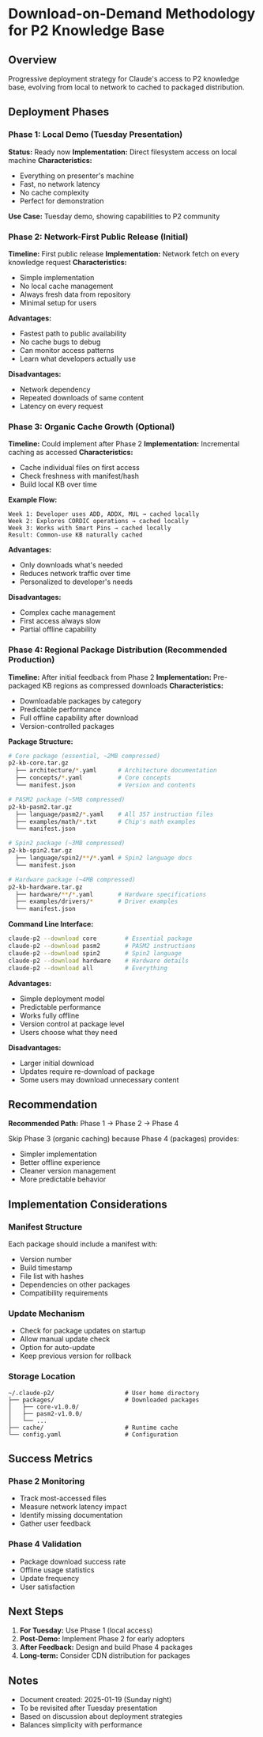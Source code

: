 # Download-on-Demand Methodology for P2 Knowledge Base

## Overview
Progressive deployment strategy for Claude's access to P2 knowledge base, evolving from local to network to cached to packaged distribution.

## Deployment Phases

### Phase 1: Local Demo (Tuesday Presentation)
**Status:** Ready now
**Implementation:** Direct filesystem access on local machine
**Characteristics:**
- Everything on presenter's machine
- Fast, no network latency
- No cache complexity
- Perfect for demonstration

**Use Case:** Tuesday demo, showing capabilities to P2 community

### Phase 2: Network-First Public Release (Initial)
**Timeline:** First public release
**Implementation:** Network fetch on every knowledge request
**Characteristics:**
- Simple implementation
- No local cache management
- Always fresh data from repository
- Minimal setup for users

**Advantages:**
- Fastest path to public availability
- No cache bugs to debug
- Can monitor access patterns
- Learn what developers actually use

**Disadvantages:**
- Network dependency
- Repeated downloads of same content
- Latency on every request

### Phase 3: Organic Cache Growth (Optional)
**Timeline:** Could implement after Phase 2
**Implementation:** Incremental caching as accessed
**Characteristics:**
- Cache individual files on first access
- Check freshness with manifest/hash
- Build local KB over time

**Example Flow:**
```
Week 1: Developer uses ADD, ADDX, MUL → cached locally
Week 2: Explores CORDIC operations → cached locally
Week 3: Works with Smart Pins → cached locally
Result: Common-use KB naturally cached
```

**Advantages:**
- Only downloads what's needed
- Reduces network traffic over time
- Personalized to developer's needs

**Disadvantages:**
- Complex cache management
- First access always slow
- Partial offline capability

### Phase 4: Regional Package Distribution (Recommended Production)
**Timeline:** After initial feedback from Phase 2
**Implementation:** Pre-packaged KB regions as compressed downloads
**Characteristics:**
- Downloadable packages by category
- Predictable performance
- Full offline capability after download
- Version-controlled packages

**Package Structure:**
```bash
# Core package (essential, ~2MB compressed)
p2-kb-core.tar.gz
  ├── architecture/*.yaml      # Architecture documentation
  ├── concepts/*.yaml          # Core concepts
  └── manifest.json            # Version and contents

# PASM2 package (~5MB compressed)
p2-kb-pasm2.tar.gz
  ├── language/pasm2/*.yaml    # All 357 instruction files
  ├── examples/math/*.txt      # Chip's math examples
  └── manifest.json

# Spin2 package (~3MB compressed)
p2-kb-spin2.tar.gz
  ├── language/spin2/**/*.yaml # Spin2 language docs
  └── manifest.json

# Hardware package (~4MB compressed)
p2-kb-hardware.tar.gz
  ├── hardware/**/*.yaml       # Hardware specifications
  ├── examples/drivers/*       # Driver examples
  └── manifest.json
```

**Command Line Interface:**
```bash
claude-p2 --download core        # Essential package
claude-p2 --download pasm2       # PASM2 instructions
claude-p2 --download spin2       # Spin2 language
claude-p2 --download hardware    # Hardware details
claude-p2 --download all         # Everything
```

**Advantages:**
- Simple deployment model
- Predictable performance
- Works fully offline
- Version control at package level
- Users choose what they need

**Disadvantages:**
- Larger initial download
- Updates require re-download of package
- Some users may download unnecessary content

## Recommendation

**Recommended Path:** Phase 1 → Phase 2 → Phase 4

Skip Phase 3 (organic caching) because Phase 4 (packages) provides:
- Simpler implementation
- Better offline experience
- Cleaner version management
- More predictable behavior

## Implementation Considerations

### Manifest Structure
Each package should include a manifest with:
- Version number
- Build timestamp  
- File list with hashes
- Dependencies on other packages
- Compatibility requirements

### Update Mechanism
- Check for package updates on startup
- Allow manual update check
- Option for auto-update
- Keep previous version for rollback

### Storage Location
```
~/.claude-p2/                    # User home directory
├── packages/                    # Downloaded packages
│   ├── core-v1.0.0/
│   ├── pasm2-v1.0.0/
│   └── ...
├── cache/                       # Runtime cache
└── config.yaml                  # Configuration
```

## Success Metrics

### Phase 2 Monitoring
- Track most-accessed files
- Measure network latency impact
- Identify missing documentation
- Gather user feedback

### Phase 4 Validation
- Package download success rate
- Offline usage statistics
- Update frequency
- User satisfaction

## Next Steps

1. **For Tuesday:** Use Phase 1 (local access)
2. **Post-Demo:** Implement Phase 2 for early adopters
3. **After Feedback:** Design and build Phase 4 packages
4. **Long-term:** Consider CDN distribution for packages

## Notes
- Document created: 2025-01-19 (Sunday night)
- To be revisited after Tuesday presentation
- Based on discussion about deployment strategies
- Balances simplicity with performance